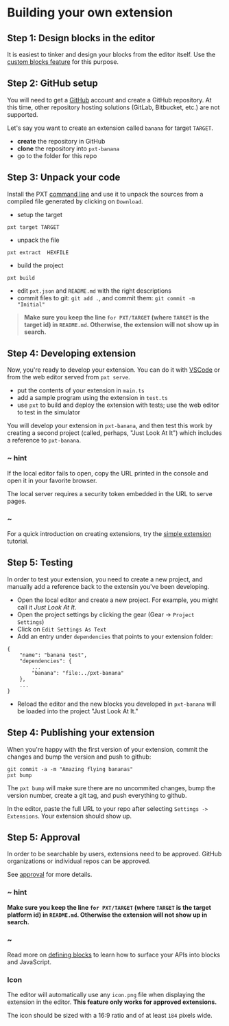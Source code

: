 # Building your own extension

## Step 1: Design blocks in the editor

It is easiest to tinker and design your blocks from the editor itself. Use the [custom blocks feature](/defining-blocks) for this purpose.

## Step 2: GitHub setup

You will need to get a [GitHub](https://github.com) account and create a GitHub repository. At this time, other repository hosting solutions (GitLab, Bitbucket, etc.) are not supported.

Let's say you want to create an extension called `banana` for target `TARGET`.

* **create** the repository in GitHub
* **clone** the repository into `pxt-banana`
* go to the folder for this repo

## Step 3: Unpack your code

Install the PXT [command line](/cli) and use it to unpack the sources from a compiled file generated by clicking on ``Download``.

* setup the target
```
pxt target TARGET
```

* unpack the file
```
pxt extract  HEXFILE
```

* build the project
```
pxt build
```

* edit `pxt.json` and `README.md` with the right descriptions
* commit files to git: `git add .`, and commit them: `git commit -m "Initial"`

> **Make sure you keep the line `for PXT/TARGET` (where `TARGET` is the target id) in `README.md`. Otherwise, the extension will not show up in search.**

## Step 4: Developing extension

Now, you're ready to develop your extension. You can do it with [VSCode](https://code.visualstudio.com/)
or from the web editor served from `pxt serve`.

* put the contents of your extension in `main.ts`
* add a sample program using the extension in `test.ts`
* use `pxt` to build and deploy the extension with tests; use the web editor to test in the simulator

You will develop your extension in `pxt-banana`, and then test this work by creating a second project (called, perhaps, "Just Look At It") which includes a reference to `pxt-banana`. 

### ~ hint

If the local editor fails to open, copy the URL printed in the console and open it in your favorite browser. 

The local server requires a security token embedded in the URL to serve pages.
### ~

For a quick introduction on creating extensions, try the [simple extension](./simple-extension) tutorial.

## Step 5: Testing

In order to test your extension, you need to create a new project, and manually add a reference back to the extensin you've been developing.

* Open the local editor and create a new project. For example, you might call it *Just Look At It*.
* Open the project settings by clicking the gear (Gear -> ``Project Settings``)
* Click on ``Edit Settings As Text``
* Add an entry under ``dependencies`` that points to your extension folder:

```typescript-ignore
{
    "name": "banana test",
    "dependencies": {
        ...
        "banana": "file:../pxt-banana"
    },
    ...
}
```

* Reload the editor and the new blocks you developed in `pxt-banana` will be loaded into the project "Just Look At It."

## Step 4: Publishing your extension

When you're happy with the first version of your extension, commit the changes and
bump the version and push to github:

```
git commit -a -m "Amazing flying bananas"
pxt bump
```

The `pxt bump` will make sure there are no uncommited changes, bump the version number,
create a git tag, and push everything to github.

In the editor, paste the full URL to your repo after selecting `Settings -> Extensions`. Your extension should show up.

## Step 5: Approval

In order to be searchable by users, extensions need to be approved. GitHub organizations or individual repos can be approved.

See [approval](/extensions/approval) for more details.

### ~ hint

**Make sure you keep the line `for PXT/TARGET` (where `TARGET` is the target platform id) 
in `README.md`. Otherwise the extension will not show up in search.**

### ~

Read more on [defining blocks](/defining-blocks) to learn how to surface your APIs into blocks and JavaScript.

### Icon

The editor will automatically use any ``icon.png`` file when displaying the extension in the editor. **This feature only works for approved extensions.**

The icon should be sized with a 16:9 ratio and of at least ``184`` pixels wide.
